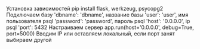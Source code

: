 Установка зависимостей
pip install flask, werkzeug, psycopg2
Подключаем базу
    'dbname': 'dbname', название базы
    'user': 'user', имя пользователя psql
    'password': 'password', пароль psql
    'host': '0.0.0.0', ip psql
    'port': 5432
Настраиваем сервер
  app.run(host='0.0.0.0', debug=True, port=5000)
Вводим IP или оставляем локальный, если порт занят выбираем другой
